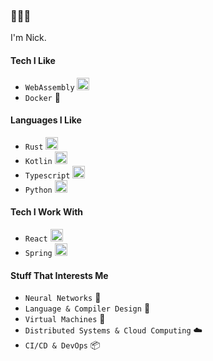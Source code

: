 ### 🍥🍜🦐

I'm Nick.

#### Tech I Like
- `WebAssembly` <img height="20" alt="WebAssembly Logo" src="https://upload.wikimedia.org/wikipedia/commons/thumb/1/1f/WebAssembly_Logo.svg/32px-WebAssembly_Logo.svg.png">
- `Docker` 🐳

#### Languages I Like
- `Rust` <img height="20" src="https://rustacean.net/assets/cuddlyferris.svg">
- `Kotlin` <img height="20" src="https://img.icons8.com/color/48/000000/kotlin.png">
- `Typescript` <img height="20" src="https://img.icons8.com/color/48/000000/typescript.png">
- `Python` <img height="20" src="https://upload.wikimedia.org/wikipedia/commons/c/c3/Python-logo-notext.svg">

#### Tech I Work With
- `React` <img height="20" alt="React-icon" src="https://upload.wikimedia.org/wikipedia/commons/thumb/a/a7/React-icon.svg/512px-React-icon.svg.png">
- `Spring` <img height="20" alt="spring-icon" src="https://spring.io/images/favicon-9d25009f65637a49ac8d91eb1cf7b75e.ico">

#### Stuff That Interests Me
- `Neural Networks` 🧠
- `Language & Compiler Design` 🔨
- `Virtual Machines` 💾
- `Distributed Systems & Cloud Computing` ☁️
- `CI/CD & DevOps` 📦
